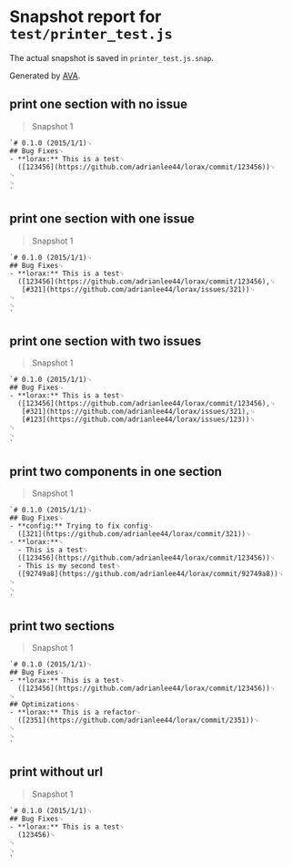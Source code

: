 # Snapshot report for `test/printer_test.js`

The actual snapshot is saved in `printer_test.js.snap`.

Generated by [AVA](https://ava.li).

## print one section with no issue

> Snapshot 1

    `# 0.1.0 (2015/1/1)␊
    ## Bug Fixes␊
    - **lorax:** This is a test␊
      ([123456](https://github.com/adrianlee44/lorax/commit/123456))␊
    ␊
    ␊
    `

## print one section with one issue

> Snapshot 1

    `# 0.1.0 (2015/1/1)␊
    ## Bug Fixes␊
    - **lorax:** This is a test␊
      ([123456](https://github.com/adrianlee44/lorax/commit/123456),␊
       [#321](https://github.com/adrianlee44/lorax/issues/321))␊
    ␊
    ␊
    `

## print one section with two issues

> Snapshot 1

    `# 0.1.0 (2015/1/1)␊
    ## Bug Fixes␊
    - **lorax:** This is a test␊
      ([123456](https://github.com/adrianlee44/lorax/commit/123456),␊
       [#321](https://github.com/adrianlee44/lorax/issues/321),␊
       [#123](https://github.com/adrianlee44/lorax/issues/123))␊
    ␊
    ␊
    `

## print two components in one section

> Snapshot 1

    `# 0.1.0 (2015/1/1)␊
    ## Bug Fixes␊
    - **config:** Trying to fix config␊
      ([321](https://github.com/adrianlee44/lorax/commit/321))␊
    - **lorax:**␊
      - This is a test␊
      ([123456](https://github.com/adrianlee44/lorax/commit/123456))␊
      - This is my second test␊
      ([92749a8](https://github.com/adrianlee44/lorax/commit/92749a8))␊
    ␊
    ␊
    `

## print two sections

> Snapshot 1

    `# 0.1.0 (2015/1/1)␊
    ## Bug Fixes␊
    - **lorax:** This is a test␊
      ([123456](https://github.com/adrianlee44/lorax/commit/123456))␊
    ␊
    ## Optimizations␊
    - **lorax:** This is a refactor␊
      ([2351](https://github.com/adrianlee44/lorax/commit/2351))␊
    ␊
    ␊
    `

## print without url

> Snapshot 1

    `# 0.1.0 (2015/1/1)␊
    ## Bug Fixes␊
    - **lorax:** This is a test␊
      (123456)␊
    ␊
    ␊
    `
